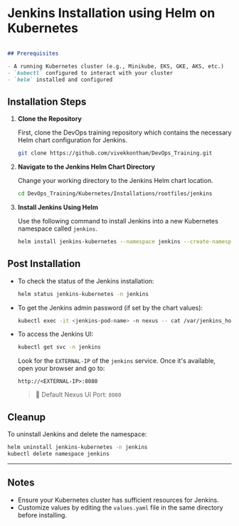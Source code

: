 # Jenkins Installation using Helm on Kubernetes

````markdown

## Prerequisites

- A running Kubernetes cluster (e.g., Minikube, EKS, GKE, AKS, etc.)
- `kubectl` configured to interact with your cluster
- `helm` installed and configured
````
## Installation Steps

1. **Clone the Repository**

   First, clone the DevOps training repository which contains the necessary Helm chart configuration for Jenkins.

   ```bash
   git clone https://github.com/vivekkontham/DevOps_Training.git


2. **Navigate to the Jenkins Helm Chart Directory**

   Change your working directory to the Jenkins Helm chart location.

   ```bash
   cd DevOps_Training/Kubernetes/Installations/rootfiles/jenkins
   ```

3. **Install Jenkins Using Helm**

   Use the following command to install Jenkins into a new Kubernetes namespace called `jenkins`.

   ```bash
   helm install jenkins-kubernetes --namespace jenkins --create-namespace .
   ```

## Post Installation

* To check the status of the Jenkins installation:

  ```bash
  helm status jenkins-kubernetes -n jenkins
  ```

* To get the Jenkins admin password (if set by the chart values):

  ```bash
  kubectl exec -it <jenkins-pod-name> -n nexus -- cat /var/jenkins_home/secrets/initialAdminPassword

  ```

* To access the Jenkins UI:

   ```bash
   kubectl get svc -n jenkins
   ```

   Look for the `EXTERNAL-IP` of the `jenkins` service. Once it's available, open your browser and go to:

   ```
   http://<EXTERNAL-IP>:8080
   ```

   > 📌 Default Nexus UI Port: `8080`

## Cleanup

To uninstall Jenkins and delete the namespace:

```bash
helm uninstall jenkins-kubernetes -n jenkins
kubectl delete namespace jenkins
```

---

## Notes

* Ensure your Kubernetes cluster has sufficient resources for Jenkins.
* Customize values by editing the `values.yaml` file in the same directory before installing.

